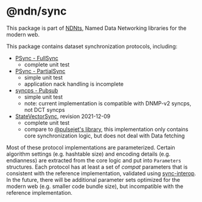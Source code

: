 # @ndn/sync

This package is part of [NDNts](https://yoursunny.com/p/NDNts/), Named Data Networking libraries for the modern web.

This package contains dataset synchronization protocols, including:

* [PSync - FullSync](https://github.com/named-data/PSync)
  * complete unit test
* [PSync - PartialSync](https://github.com/named-data/PSync)
  * simple unit test
  * application nack handling is incomplete
* [syncps - Pubsub](https://github.com/pollere/DNMP-v2/tree/main/syncps)
  * simple unit test
  * note: current implementation is compatible with DNMP-v2 syncps, not DCT syncps
* [StateVectorSync](https://named-data.github.io/StateVectorSync/Specification.html), revision 2021-12-09
  * complete unit test
  * compare to [@pulsejet's library](https://github.com/pulsejet/ndnts-svs), this implementation only contains core synchronization logic, but does not deal with Data fetching

Most of these protocol implementations are parameterized.
Certain algorithm settings (e.g. hashtable size) and encoding details (e.g. endianness) are extracted from the core logic and put into `Parameters` structures.
Each protocol has at least a set of *compat* parameters that is consistent with the reference implementation, validated using [sync-interop](../../integ/sync-interop/).
In the future, there will be additional parameter sets optimized for the modern web (e.g. smaller code bundle size), but incompatible with the reference implementation.
